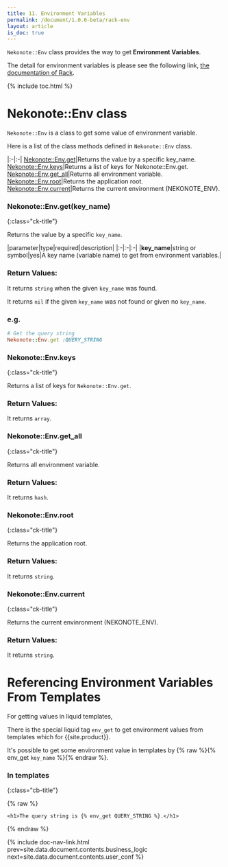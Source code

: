 ```yaml
---
title: 11. Environment Variables
permalink: /document/1.0.0-beta/rack-env
layout: article
is_doc: true
---
```

`Nekonote::Env` class provides the way to get **Environment Variables**.

The detail for environment variables is please see the following link, <a href="http://www.rubydoc.info/github/rack/rack/master/file/SPEC" target="_blank">the documentation of Rack</a>.

{% include toc.html %}

# Nekonote::Env class

`Nekonote::Env` is a class to get some value of environment variable.

Here is a list of the class methods defined in `Nekonote::Env` class.

|:-|:-|
[Nekonote::Env.get](#nekonoteenvgetkeyname)|Returns the value by a specific key_name.
[Nekonote::Env.keys](#nekonoteenvkeys)|Returns a list of keys for Nekonote::Env.get.
[Nekonote::Env.get_all](#nekonoteenvgetall)|Returns all environment variable.
[Nekonote::Env.root](#nekonoteenvroot)|Returns the application root.
[Nekonote::Env.current](#nekonoteenvcurrent)|Returns the current environment (NEKONOTE_ENV).

### Nekonote::Env.get(key_name)
{:class="ck-title"}

Returns the value by a specific `key_name`.

|parameter|type|required|description|
|:-|:-|:-|
|**key_name**|string or symbol|yes|A key name (variable name) to get from environment variables.|

### Return Values:
It returns `string` when the given `key_name` was found.

It returns `nil` if the given `key_name` was not found or given no `key_name`.

### e.g.

```ruby
# Get the query string
Nekonote::Env.get :QUERY_STRING
```

### Nekonote::Env.keys
{:class="ck-title"}

Returns a list of keys for `Nekonote::Env.get`.

### Return Values:
It returns `array`.

### Nekonote::Env.get_all
{:class="ck-title"}

Returns all environment variable.

### Return Values:
It returns `hash`.

### Nekonote::Env.root
{:class="ck-title"}

Returns the application root.

### Return Values:
It returns `string`.

### Nekonote::Env.current
{:class="ck-title"}

Returns the current envinronment (NEKONOTE_ENV).

### Return Values:
It returns `string`.

# Referencing Environment Variables From Templates

For getting values in liquid templates,

There is the special liquid tag `env_get` to get environment values from templates which for {{site.product}}.

It's possible to get some environment value in templates by {% raw %}{% env_get `key_name` %}{% endraw %}.

### In templates
{:class="cb-title"}

{% raw %}
```
<h1>The query string is {% env_get QUERY_STRING %}.</h1>
```
{% endraw %}

{% include doc-nav-link.html prev=site.data.document.contents.business_logic next=site.data.document.contents.user_conf %}
